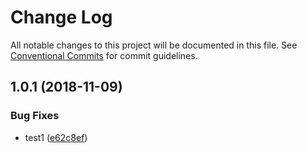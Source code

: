 # Change Log

All notable changes to this project will be documented in this file.
See [Conventional Commits](https://conventionalcommits.org) for commit guidelines.

## 1.0.1 (2018-11-09)


### Bug Fixes

* test1 ([e62c8ef](https://github.com/sodatea/npm-test/commit/e62c8ef))
